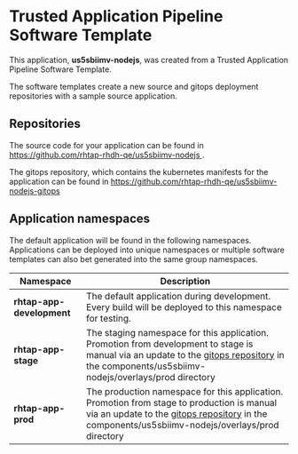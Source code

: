 # Trusted Application Pipeline Software Template

This application, **us5sbiimv-nodejs**, was created from a Trusted Application Pipeline Software Template.

The software templates create a new source and gitops deployment repositories with a sample source application. 

## Repositories

The source code for your application can be found in [https://github.com/rhtap-rhdh-qe/us5sbiimv-nodejs ](https://github.com/rhtap-rhdh-qe/us5sbiimv-nodejs ).
 
The gitops repository, which contains the kubernetes manifests for the application can be found in 
[https://github.com/rhtap-rhdh-qe/us5sbiimv-nodejs-gitops ](https://github.com/rhtap-rhdh-qe/us5sbiimv-nodejs-gitops ) 

## Application namespaces 

The default application will be found in the following namespaces. Applications can be deployed into unique namespaces or multiple software templates can also bet generated into the same group namespaces.  

|  Namespace   |  Description   |  
| -------- | -------- |   
| **rhtap-app-development** | The default application during development. Every build will be deployed to this namespace for testing. | 
| **rhtap-app-stage** | The staging namespace for this application. Promotion from development to stage is manual via an update to the [gitops repository](https://github.com/rhtap-rhdh-qe/us5sbiimv-nodejs-gitops ) in the components/us5sbiimv-nodejs/overlays/prod directory |  
| **rhtap-app-prod** | The production namespace for this application. Promotion from stage to production is manual via an update to the [gitops repository](https://github.com/rhtap-rhdh-qe/us5sbiimv-nodejs-gitops ) in the components/us5sbiimv-nodejs/overlays/prod directory | 